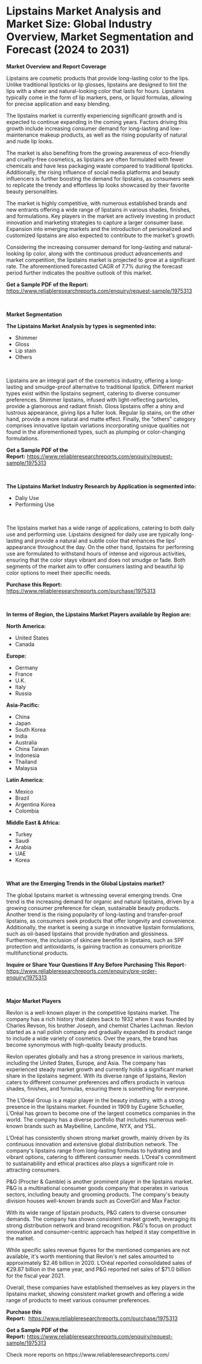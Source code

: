<p><h1>Lipstains Market Analysis and Market Size: Global Industry Overview, Market Segmentation and Forecast (2024 to 2031)</h1></p><p><strong>Market Overview and Report Coverage</strong></p>
<p><p>Lipstains are cosmetic products that provide long-lasting color to the lips. Unlike traditional lipsticks or lip glosses, lipstains are designed to tint the lips with a sheer and natural-looking color that lasts for hours. Lipstains typically come in the form of lip markers, pens, or liquid formulas, allowing for precise application and easy blending.</p><p>The lipstains market is currently experiencing significant growth and is expected to continue expanding in the coming years. Factors driving this growth include increasing consumer demand for long-lasting and low-maintenance makeup products, as well as the rising popularity of natural and nude lip looks.</p><p>The market is also benefiting from the growing awareness of eco-friendly and cruelty-free cosmetics, as lipstains are often formulated with fewer chemicals and have less packaging waste compared to traditional lipsticks. Additionally, the rising influence of social media platforms and beauty influencers is further boosting the demand for lipstains, as consumers seek to replicate the trendy and effortless lip looks showcased by their favorite beauty personalities.</p><p>The market is highly competitive, with numerous established brands and new entrants offering a wide range of lipstains in various shades, finishes, and formulations. Key players in the market are actively investing in product innovation and marketing strategies to capture a larger consumer base. Expansion into emerging markets and the introduction of personalized and customized lipstains are also expected to contribute to the market's growth.</p><p>Considering the increasing consumer demand for long-lasting and natural-looking lip color, along with the continuous product advancements and market competition, the lipstains market is projected to grow at a significant rate. The aforementioned forecasted CAGR of 7.7% during the forecast period further indicates the positive outlook of this market.</p></p>
<p><strong>Get a Sample PDF of the Report:</strong> <a href="https://www.reliableresearchreports.com/enquiry/request-sample/1975313">https://www.reliableresearchreports.com/enquiry/request-sample/1975313</a></p>
<p>&nbsp;</p>
<p><strong>Market Segmentation</strong></p>
<p><strong>The Lipstains Market Analysis by types is segmented into:</strong></p>
<p><ul><li>Shimmer</li><li>Gloss</li><li>Lip stain</li><li>Others</li></ul></p>
<p>&nbsp;</p>
<p><p>Lipstains are an integral part of the cosmetics industry, offering a long-lasting and smudge-proof alternative to traditional lipstick. Different market types exist within the lipstains segment, catering to diverse consumer preferences. Shimmer lipstains, infused with light-reflecting particles, provide a glamorous and radiant finish. Gloss lipstains offer a shiny and lustrous appearance, giving lips a fuller look. Regular lip stains, on the other hand, provide a more natural and matte effect. Finally, the "others" category comprises innovative lipstain variations incorporating unique qualities not found in the aforementioned types, such as plumping or color-changing formulations.</p></p>
<p><strong>Get a Sample PDF of the Report:</strong>&nbsp;<a href="https://www.reliableresearchreports.com/enquiry/request-sample/1975313">https://www.reliableresearchreports.com/enquiry/request-sample/1975313</a></p>
<p>&nbsp;</p>
<p><strong>The Lipstains Market Industry Research by Application is segmented into:</strong></p>
<p><ul><li>Daliy Use</li><li>Performing Use</li></ul></p>
<p>&nbsp;</p>
<p><p>The lipstains market has a wide range of applications, catering to both daily use and performing use. Lipstains designed for daily use are typically long-lasting and provide a natural and subtle color that enhances the lips' appearance throughout the day. On the other hand, lipstains for performing use are formulated to withstand hours of intense and vigorous activities, ensuring that the color stays vibrant and does not smudge or fade. Both segments of the market aim to offer consumers lasting and beautiful lip color options to meet their specific needs.</p></p>
<p><strong>Purchase this Report:</strong>&nbsp; <a href="https://www.reliableresearchreports.com/purchase/1975313">https://www.reliableresearchreports.com/purchase/1975313</a></p>
<p>&nbsp;</p>
<p><strong>In terms of Region, the Lipstains Market Players available by Region are:</strong></p>
<p>
    <p> <strong> North America: </strong>
        <ul>
            <li>United States</li>
            <li>Canada</li>
        </ul>
        </p> 
    <p> <strong> Europe: </strong>
        <ul>
            <li>Germany</li>
            <li>France</li>
            <li>U.K.</li>
            <li>Italy</li>
            <li>Russia</li>
        </ul>
        </p> 
    <p> <strong> Asia-Pacific: </strong>
        <ul>
            <li>China</li>
            <li>Japan</li>
            <li>South Korea</li>
            <li>India</li>
            <li>Australia</li>
            <li>China Taiwan</li>
            <li>Indonesia</li>
            <li>Thailand</li>
            <li>Malaysia</li>
        </ul>
        </p> 
    <p> <strong> Latin America: </strong>
        <ul>
            <li>Mexico</li>
            <li>Brazil</li>
            <li>Argentina Korea</li>
            <li>Colombia</li>
        </ul>
        </p> 
    <p> <strong> Middle East & Africa: </strong>
        <ul>
            <li>Turkey</li>
            <li>Saudi</li>
            <li>Arabia</li>
            <li>UAE</li>
            <li>Korea</li>
        </ul>
    </p>
    </p>
<p>&nbsp;</p>
<p><strong>What are the Emerging Trends in the Global Lipstains market?</strong></p>
<p><p>The global lipstains market is witnessing several emerging trends. One trend is the increasing demand for organic and natural lipstains, driven by a growing consumer preference for clean, sustainable beauty products. Another trend is the rising popularity of long-lasting and transfer-proof lipstains, as consumers seek products that offer longevity and convenience. Additionally, the market is seeing a surge in innovative lipstain formulations, such as oil-based lipstains that provide hydration and glossiness. Furthermore, the inclusion of skincare benefits in lipstains, such as SPF protection and antioxidants, is gaining traction as consumers prioritize multifunctional products.</p></p>
<p><strong>Inquire or Share Your Questions If Any Before Purchasing This Report</strong>- <a href="https://www.reliableresearchreports.com/enquiry/pre-order-enquiry/1975313">https://www.reliableresearchreports.com/enquiry/pre-order-enquiry/1975313</a></p>
<p>&nbsp;</p>
<p><strong>Major Market Players</strong></p>
<p><p>Revlon is a well-known player in the competitive lipstains market. The company has a rich history that dates back to 1932 when it was founded by Charles Revson, his brother Joseph, and chemist Charles Lachman. Revlon started as a nail polish company and gradually expanded its product range to include a wide variety of cosmetics. Over the years, the brand has become synonymous with high-quality beauty products.</p><p>Revlon operates globally and has a strong presence in various markets, including the United States, Europe, and Asia. The company has experienced steady market growth and currently holds a significant market share in the lipstains segment. With its diverse range of lipstains, Revlon caters to different consumer preferences and offers products in various shades, finishes, and formulas, ensuring there is something for everyone.</p><p>The L’Oréal Group is a major player in the beauty industry, with a strong presence in the lipstains market. Founded in 1909 by Eugène Schueller, L’Oréal has grown to become one of the largest cosmetics companies in the world. The company has a diverse portfolio that includes numerous well-known brands such as Maybelline, Lancôme, NYX, and YSL.</p><p>L’Oréal has consistently shown strong market growth, mainly driven by its continuous innovation and extensive global distribution network. The company's lipstains range from long-lasting formulas to hydrating and vibrant options, catering to different consumer needs. L’Oréal's commitment to sustainability and ethical practices also plays a significant role in attracting consumers.</p><p>P&G (Procter & Gamble) is another prominent player in the lipstains market. P&G is a multinational consumer goods company that operates in various sectors, including beauty and grooming products. The company's beauty division houses well-known brands such as CoverGirl and Max Factor.</p><p>With its wide range of lipstain products, P&G caters to diverse consumer demands. The company has shown consistent market growth, leveraging its strong distribution network and brand recognition. P&G's focus on product innovation and consumer-centric approach has helped it stay competitive in the market.</p><p>While specific sales revenue figures for the mentioned companies are not available, it's worth mentioning that Revlon's net sales amounted to approximately $2.46 billion in 2020. L’Oréal reported consolidated sales of €29.87 billion in the same year, and P&G reported net sales of $71.0 billion for the fiscal year 2021.</p><p>Overall, these companies have established themselves as key players in the lipstains market, showing consistent market growth and offering a wide range of products to meet various consumer preferences.</p></p>
<p><strong>Purchase this Report:</strong>&nbsp;&nbsp;<a href="https://www.reliableresearchreports.com/purchase/1975313">https://www.reliableresearchreports.com/purchase/1975313</a></p>
<p></p>
<p><strong>Get a Sample PDF of the Report:</strong>&nbsp;<a href="https://www.reliableresearchreports.com/enquiry/request-sample/1975313">https://www.reliableresearchreports.com/enquiry/request-sample/1975313</a></p>
<p>Check more reports on https://www.reliableresearchreports.com/</p>
